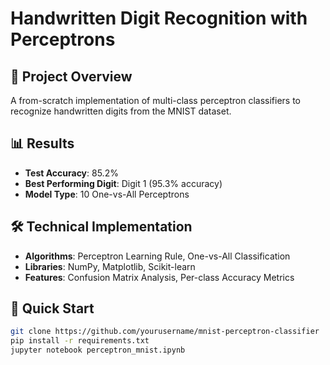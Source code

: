 # Handwritten Digit Recognition with Perceptrons

## 🎯 Project Overview
A from-scratch implementation of multi-class perceptron classifiers to recognize handwritten digits from the MNIST dataset.

## 📊 Results
- **Test Accuracy**: 85.2%
- **Best Performing Digit**: Digit 1 (95.3% accuracy)
- **Model Type**: 10 One-vs-All Perceptrons

## 🛠️ Technical Implementation
- **Algorithms**: Perceptron Learning Rule, One-vs-All Classification
- **Libraries**: NumPy, Matplotlib, Scikit-learn
- **Features**: Confusion Matrix Analysis, Per-class Accuracy Metrics

## 🚀 Quick Start
```bash
git clone https://github.com/yourusername/mnist-perceptron-classifier
pip install -r requirements.txt
jupyter notebook perceptron_mnist.ipynb
